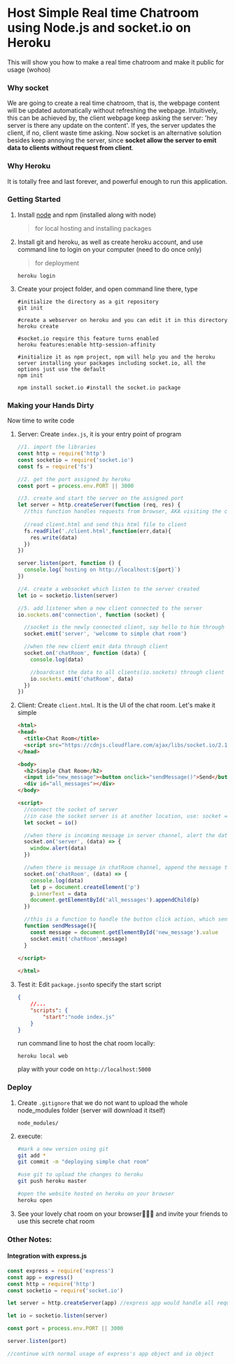 # Host Simple Real time Chatroom using Node.js and socket.io on Heroku

This will show you how to make a real time chatroom and make it public for usage (wohoo)

### Why socket

We are going to create a real time chatroom, that is, the webpage content will be updated automatically without refreshing the webpage. Intuitively, this can be achieved by, the client webpage keep asking the server: 'hey server is there any update on the content'. If yes, the server updates the client, if no, client waste time asking. Now socket is an alternative solution besides keep annoying the server, since **socket allow the server to emit data to clients without request from client**.

### Why Heroku

It is totally free and last forever, and powerful enough to run this application. 

### Getting Started

1. Install [node](https://nodejs.org) and npm (installed along with node)

   > for local hosting and installing packages

2. Install git and heroku, as well as create heroku account, and use command line to login on your computer (need to do once only)

   > for deployment

   ```
   heroku login
   ```

   

3. Create your project folder, and open command line there, type

   ```shell
   #initialize the directory as a git repository
   git init
   
   #create a webserver on heroku and you can edit it in this directory
   heroku create
   
   #socket.io require this feature turns enabled
   heroku features:enable http-session-affinity 
   
   #initialize it as npm project, npm will help you and the heroku server installing your packages including socket.io, all the options just use the default
   npm init 
   
   npm install socket.io #install the socket.io package
   ```

### Making your Hands Dirty

Now time to write code

1. Server: Create `index.js`, it is your entry point of program

   ```js
   //1. import the libraries
   const http = require('http')
   const socketio = require('socket.io')
   const fs = require('fs')
   
   //2. get the port assigned by heroku
   const port = process.env.PORT || 3000
   
   //3. create and start the server on the assigned port
   let server = http.createServer(function (req, res) {
     //this function handles requests from browser, AKA visiting the chat room website
     
     //read client.html and send this html file to client
     fs.readFile('./client.html',function(err,data){
       res.write(data)
     })
   })
   
   server.listen(port, function () {
     console.log(`hosting on http://localhost:${port}`)
   })
   
   //4. create a websocket which listen to the server created
   let io = socketio.listen(server)
   
   //5. add listener when a new client connected to the server
   io.sockets.on('connection', function (socket) {
   
     //socket is the newly connected client, say hello to him through 'server' channel
     socket.emit('server', 'welcome to simple chat room')
   
     //when the new client emit data through client 
     socket.on('chatRoom', function (data) {
       console.log(data)
   
       //boardcast the data to all clients(io.sockets) through client channel
       io.sockets.emit('chatRoom', data)
     })
   })
   
   ```

2. Client: Create `client.html`. It is the UI of the chat room. Let's make it simple

   ```html
   <html>
   <head>
     <title>Chat Room</title>
     <script src="https://cdnjs.cloudflare.com/ajax/libs/socket.io/2.1.1/socket.io.slim.js"></script>
   </head>
   
   <body>
     <h2>Simple Chat Room</h2>
     <input id="new_message"><button onclick="sendMessage()">Send</button>
     <div id="all_messages"></div>
   </body>
   
   <script>
     //connect the socket of server
     //in case the socket server is at another location, use: socket = io.connect(url_to_socket_server)
     let socket = io()
   
     //when there is incoming message in server channel, alert the data
     socket.on('server', (data) => {
       window.alert(data)
     })
   
     //when there is message in chatRoom channel, append the message to the website
     socket.on('chatRoom', (data) => {
       console.log(data)
       let p = document.createElement('p')
       p.innerText = data
       document.getElementById('all_messages').appendChild(p)
     })
   
     //this is a function to handle the button click action, which send the message to server
     function sendMessage(){
       const message = document.getElementById('new_message').value
       socket.emit('chatRoom',message)
     }
     
   </script>
   
   </html>
   
   ```

   

3. Test it: Edit `package.json`to specify the start script

   ```json
   {
       //...
       "scripts": {
           "start":"node index.js"
       }
   }
   ```

   run command line to host the chat room locally:

   ```
   heroku local web
   ```

   play with your code on `http://localhost:5000`

### Deploy

1. Create `.gitignore` that we do not want to upload the whole node_modules folder (server will download it itself)

   ```gitignore
   node_modules/
   ```

2. execute:

   ```sh
   #mark a new version using git
   git add *
   git commit -m "deploying simple chat room"
   
   #use git to upload the changes to heroku
   git push heroku master
   
   #open the website hosted on heroku on your browser
   heroku open
   ```

3. See your lovely chat room on your browser🎉🎉🎉 and invite your friends to use this secrete chat room

### Other Notes:

#### Integration with express.js

```js
const express = require('express')
const app = express()
const http = require('http')
const socketio = require('socket.io')

let server = http.createServer(app) //express app would handle all requests

let io = socketio.listen(server)

const port = process.env.PORT || 3000

server.listen(port)

//continue with normal usage of express's app object and io object
```

